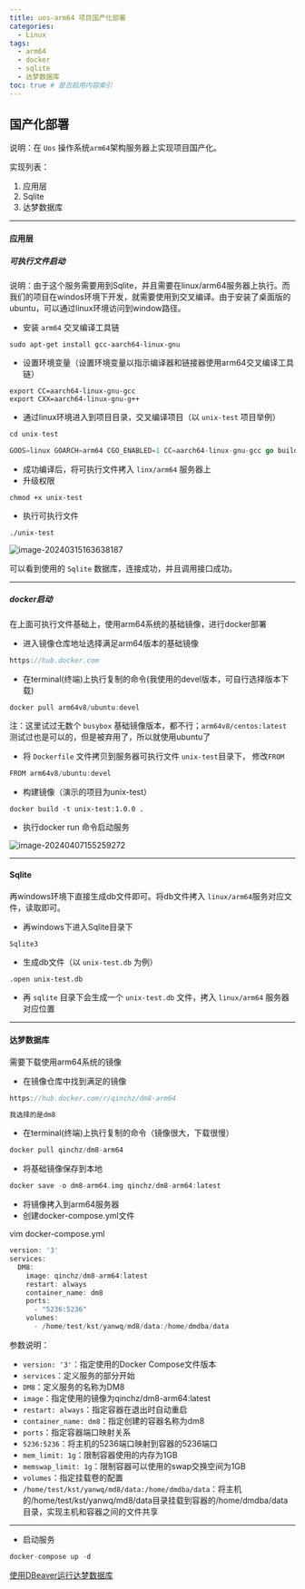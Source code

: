 ```yaml
---
title: uos-arm64 项目国产化部署
categories:
  - Linux
tags:
  - arm64
  - docker
  - sqlite
  - 达梦数据库
toc: true # 是否启用内容索引
---
```


## 国产化部署

说明：在 `Uos` 操作系统`arm64`架构服务器上实现项目国产化。

实现列表：

1. 应用层
2. Sqlite
3. 达梦数据库

------

#### 应用层

##### 可执行文件启动

说明：由于这个服务需要用到Sqlite，并且需要在linux/arm64服务器上执行。而我们的项目在windos环境下开发，就需要使用到交叉编译。由于安装了桌面版的ubuntu，可以通过linux环境访问到window路径。

- 安装 `arm64` 交叉编译工具链

```shell
sudo apt-get install gcc-aarch64-linux-gnu
```

- 设置环境变量（设置环境变量以指示编译器和链接器使用arm64交叉编译工具链）

```shell
export CC=aarch64-linux-gnu-gcc
export CXX=aarch64-linux-gnu-g++
```

- 通过linux环境进入到项目目录，交叉编译项目（以 `unix-test` 项目举例）

```go
cd unix-test

GOOS=linux GOARCH=arm64 CGO_ENABLED=1 CC=aarch64-linux-gnu-gcc go build -v --ldflags="-X 'google.golang.org/protobuf/reflect/protoregistry.conflictPolicy=warn'" -o unix-test cmd/main.go
```

- 成功编译后，将可执行文件拷入 `linx/arm64` 服务器上
- 升级权限 

```shell
chmod +x unix-test
```

- 执行可执行文件

```shell
./unix-test
```

![image-20240315163638187](/imgs/image-20240315163638187.png)

可以看到使用的 `Sqlite` 数据库，连接成功，并且调用接口成功。

------

##### docker启动

在上面可执行文件基础上，使用arm64系统的基础镜像，进行docker部署

- 进入镜像仓库地址选择满足arm64版本的基础镜像

```go
https://hub.docker.com
```

- 在terminal(终端)上执行复制的命令(我使用的devel版本，可自行选择版本下载)

```go
docker pull arm64v8/ubuntu:devel
```

注：这里试过无数个 `busybox` 基础镜像版本，都不行；`arm64v8/centos:latest` 测试过也是可以的，但是被弃用了，所以就使用ubuntu了

- 将 `Dockerfile` 文件拷贝到服务器可执行文件 `unix-test`目录下， 修改`FROM` 

```go
FROM arm64v8/ubuntu:devel
```

- 构建镜像（演示的项目为unix-test）

```shell
docker build -t unix-test:1.0.0 .
```

- 执行docker run 命令启动服务

![image-20240407155259272](/imgs/image-20240407155259272.png)

------

#### Sqlite

再windows环境下直接生成db文件即可。将db文件拷入 `linux/arm64`服务对应文件，读取即可。

- 再windows下进入Sqlite目录下

```go
Sqlite3
```

- 生成db文件（以 `unix-test.db` 为例）

```shell
.open unix-test.db
```

- 再 `sqlite` 目录下会生成一个 `unix-test.db` 文件，拷入 `linux/arm64` 服务器对应位置

------

 

#### 达梦数据库

需要下载使用arm64系统的镜像

- 在镜像仓库中找到满足的镜像

```go
https://hub.docker.com/r/qinchz/dm8-arm64

我选择的是dm8
```

- 在terminal(终端)上执行复制的命令（镜像很大，下载很慢）

```go
docker pull qinchz/dm8-arm64
```

- 将基础镜像保存到本地

```go
docker save -o dm8-arm64.img qinchz/dm8-arm64:latest
```

- 将镜像拷入到arm64服务器
- 创建docker-compose.yml文件

vim docker-compose.yml

```go
version: '3'
services:
  DM8:
    image: qinchz/dm8-arm64:latest
    restart: always
    container_name: dm8
    ports:
      - "5236:5236"
    volumes:
      - /home/test/kst/yanwq/md8/data:/home/dmdba/data
```

参数说明：

- `version: '3'`：指定使用的Docker Compose文件版本
- `services`：定义服务的部分开始
- `DM8`：定义服务的名称为DM8
- `image`：指定使用的镜像为qinchz/dm8-arm64:latest
- `restart: always`：指定容器在退出时自动重启
- `container_name: dm8`：指定创建的容器名称为dm8
- `ports`：指定容器端口映射关系
- `5236:5236`：将主机的5236端口映射到容器的5236端口
- `mem_limit: 1g`：限制容器使用的内存为1GB
- `memswap_limit: 1g`：限制容器可以使用的swap交换空间为1GB
- `volumes`：指定挂载卷的配置
- `/home/test/kst/yanwq/md8/data:/home/dmdba/data`：将主机的/home/test/kst/yanwq/md8/data目录挂载到容器的/home/dmdba/data目录，实现主机和容器之间的文件共享

------

- 启动服务

```go
docker-compose up -d
```

















[使用DBeaver运行达梦数据库](https://blog.csdn.net/qq_57484285/article/details/128191061?spm=1001.2101.3001.6650.7&utm_medium=distribute.pc_relevant.none-task-blog-2%7Edefault%7EBlogCommendFromBaidu%7ERate-7-128191061-blog-123725042.235%5Ev43%5Epc_blog_bottom_relevance_base4&depth_1-utm_source=distribute.pc_relevant.none-task-blog-2%7Edefault%7EBlogCommendFromBaidu%7ERate-7-128191061-blog-123725042.235%5Ev43%5Epc_blog_bottom_relevance_base4)